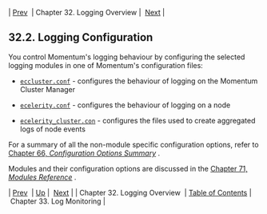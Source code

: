 | [Prev](logging.overview)  | Chapter 32. Logging Overview |  [Next](log_monitoring) |

## 32.2. Logging Configuration

You control Momentum's logging behaviour by configuring the selected logging modules in one of Momentum's configuration files:

*   [`eccluster.conf`](conf.ref.eccluster.conf "16.2. eccluster.conf File") - configures the behaviour of logging on the Momentum Cluster Manager

*   [`ecelerity.conf`](conf.ref.ecelerity.conf "15.6. ecelerity.conf File") - configures the behaviour of logging on a node

*   [`ecelerity_cluster.con`](conf.ref.ecelerity_cluster.conf "16.3. ecelerity-cluster.conf File") - configures the files used to create aggregated logs of node events

For a summary of all the non-module specific configuration options, refer to [Chapter 66, *Configuration Options Summary*](config.options.summary "Chapter 66. Configuration Options Summary") .

Modules and their configuration options are discussed in the [Chapter 71, *Modules Reference*](modules "Chapter 71. Modules Reference") .

| [Prev](logging.overview)  | [Up](logging.overview) |  [Next](log_monitoring) |
| Chapter 32. Logging Overview  | [Table of Contents](index) |  Chapter 33. Log Monitoring |

